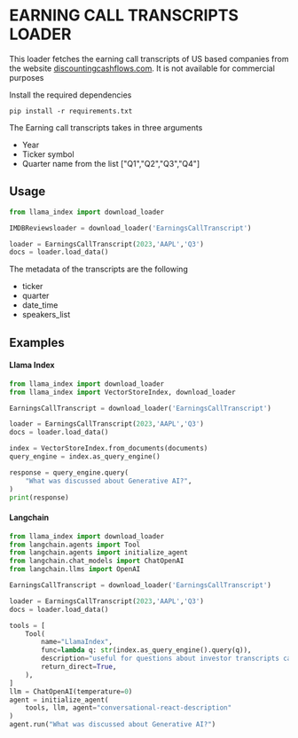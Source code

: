 # EARNING CALL TRANSCRIPTS LOADER

This loader fetches the earning call transcripts of US based companies from the website [discountingcashflows.com](https://discountingcashflows.com/). It is not available for commercial purposes

Install the required dependencies

```
pip install -r requirements.txt
```

The Earning call transcripts takes in three arguments

* Year
* Ticker symbol
* Quarter name from the list ["Q1","Q2","Q3","Q4"]

## Usage

```python
from llama_index import download_loader

IMDBReviewsloader = download_loader('EarningsCallTranscript')

loader = EarningsCallTranscript(2023,'AAPL','Q3')
docs = loader.load_data()
```

The metadata of the transcripts are the following

* ticker
* quarter
* date_time
* speakers_list

## Examples

#### Llama Index
```python
from llama_index import download_loader
from llama_index import VectorStoreIndex, download_loader

EarningsCallTranscript = download_loader('EarningsCallTranscript')

loader = EarningsCallTranscript(2023,'AAPL','Q3')
docs = loader.load_data()

index = VectorStoreIndex.from_documents(documents)
query_engine = index.as_query_engine()

response = query_engine.query(
    "What was discussed about Generative AI?",
)
print(response)

```

#### Langchain

```python
from llama_index import download_loader
from langchain.agents import Tool
from langchain.agents import initialize_agent
from langchain.chat_models import ChatOpenAI
from langchain.llms import OpenAI

EarningsCallTranscript = download_loader('EarningsCallTranscript')

loader = EarningsCallTranscript(2023,'AAPL','Q3')
docs = loader.load_data()

tools = [
    Tool(
        name="LlamaIndex",
        func=lambda q: str(index.as_query_engine().query(q)),
        description="useful for questions about investor transcripts calls for a company. The input to this tool should be a complete english sentence.",
        return_direct=True,
    ),
]
llm = ChatOpenAI(temperature=0)
agent = initialize_agent(
    tools, llm, agent="conversational-react-description"
)
agent.run("What was discussed about Generative AI?")
```

